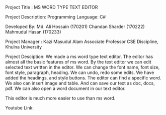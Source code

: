 Project Title : MS WORD TYPE TEXT EDITOR

Project Description:
	Programming Language: C#


Developed By: 
		Md. Ali Hossain (170201)
    Chandan Sharder (170222)
    Mahmudul Hasan (170233)

Project Manager : 
    Kazi Masudul Alam
    Associate Professor
    CSE Discipline,
    Khulna University
    
Project Desciption: 
                  We made a ms word type text editor. The editor has almost all the basic features of ms word.
By the text editor we can edit selected text written in the editor. We can change the font name, font size, font style, paragraph, heading. We can undo, redo some edits. We have added the headings, and style buttons. The editor can find a specific word. We also can insert image and table. And can save our text as doc, docs, pdf. We can also open a word document in our text editor.

This editor is much more easier to use than ms word.


Youtube Link: 

